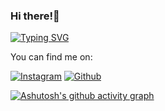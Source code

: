### Hi there!👋
[![Typing SVG](https://readme-typing-svg.herokuapp.com?font=Fira+Code&pause=1000&color=ED0FF7&center=true&random=false&width=435&lines=Welcome+to+my+profile;My+name+is+Daniel+Antoni;I'm+from+Brazil)](https://git.io/typing-svg)

You can find me on:

[![Instagram](https://img.shields.io/badge/Instagram-E4405F?style=for-the-badge&logo=instagram&logoColor=white)](https://instagram.com/daniel_antoni_?igshid=MzMyNGUyNmU2YQ%3D%3D&utm_source=qr)
[![Github](https://img.shields.io/badge/LinkedIn-0077B5?style=for-the-badge&logo=linkedin&logoColor=white)](https://www.linkedin.com/in/daniel-antoni-/)

[![Ashutosh's github activity graph](https://github-readme-activity-graph.vercel.app/graph?username=d4nielantoni&bg_color=000000&color=ff00ff&line=ff00f7&point=ffffff&area=true&hide_border=true)](https://github.com/ashutosh00710/github-readme-activity-graph)
